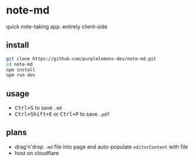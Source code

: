# note-md

quick note-taking app. entirely client-side

## install

```bash
git clone https://github.com/purplelemons-dev/note-md.git
cd note-md
npm install
npm run dev
```

## usage

- <kbd>Ctrl+S</kbd> to save `.md`
- <kbd>Ctrl+Shift+E</kbd> or <kbd>Ctrl+P</kbd> to save `.pdf`

## plans

- drag'n'drop `.md` file into page and auto-populate `editorContent` with file
- host on cloudflare
